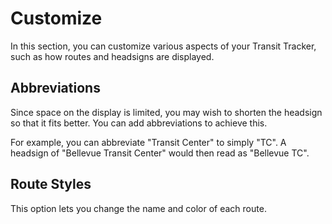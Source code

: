 # Customize

In this section, you can customize various aspects of your Transit Tracker, such as how routes and headsigns are displayed.

## Abbreviations

Since space on the display is limited, you may wish to shorten the headsign so that it fits better. You can add abbreviations to achieve this.

For example, you can abbreviate "Transit Center" to simply "TC". A headsign of "Bellevue Transit Center" would then read as "Bellevue TC".

## Route Styles

This option lets you change the name and color of each route.

